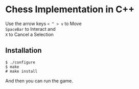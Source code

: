 Chess Implementation in C++
===========================

Use the arrow keys `< ^ > v` to Move \
`SpaceBar` to Interact and \
`X` to Cancel a Selection

## Installation
```
$ ./configure
$ make
# make install
```
And then you can run the game.
